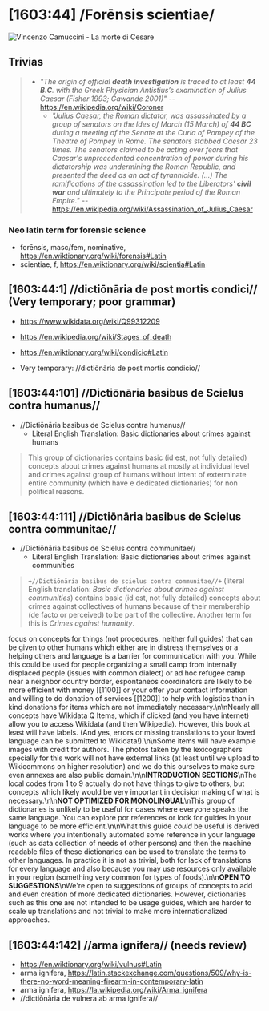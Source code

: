 # [1603:44] /Forēnsis scientiae/

![Vincenzo Camuccini - La morte di Cesare](https://upload.wikimedia.org/wikipedia/commons/thumb/e/eb/Vincenzo_Camuccini_-_La_morte_di_Cesare.jpg/1024px-Vincenzo_Camuccini_-_La_morte_di_Cesare.jpg)

## Trivias
> - _"The origin of official **death investigation** is traced to at least **44 B.C**. with the Greek Physician Antistius’s examination of Julius Caesar (Fisher 1993; Gawande 2001)"_ -- https://en.wikipedia.org/wiki/Coroner
>   - _"Julius Caesar, the Roman dictator, was assassinated by a group of senators on the Ides of March (15 March) of **44 BC** during a meeting of the Senate at the Curia of Pompey of the Theatre of Pompey in Rome. The senators stabbed Caesar 23 times. The senators claimed to be acting over fears that Caesar's unprecedented concentration of power during his dictatorship was undermining the Roman Republic, and presented the deed as an act of tyrannicide. (...) The ramifications of the assassination led to the Liberators' **civil war** and ultimately to the Principate period of the Roman Empire."_ -- https://en.wikipedia.org/wiki/Assassination_of_Julius_Caesar


<!--
- Hofmann (often cited by brazilians); He was a pioneer of modern forensic pathology.
  - "1878 - Lehrbuch der gerichtlichen Medicin : mit besonderer Berücksichtigung der Österreichischen und Deutschen Gesetzgebung
1878"
    - https://archive.org/details/b21924879/page/n5/mode/2up
  - "1898 - Atlas of legal medicine (authorized translation from german)"
    - https://archive.org/details/atlasoflegalmedi00hofm
-->


### Neo latin term for forensic science
- forēnsis, masc/fem, nominative, https://en.wiktionary.org/wiki/forensis#Latin
- scientiae, f, https://en.wiktionary.org/wiki/scientia#Latin


## [1603:44:1] //dictiōnāria de post mortis condici// (Very temporary; poor grammar)
- https://www.wikidata.org/wiki/Q99312209
- https://en.wikipedia.org/wiki/Stages_of_death
- https://en.wiktionary.org/wiki/condicio#Latin

- Very temporary: //dictiōnāria de post mortis condicio//

## [1603:44:101] //Dictiōnāria basibus de Scielus contra humanus//
- //Dictiōnāria basibus de Scielus contra humanus//
  - Literal English Translation: Basic dictionaries about crimes against humans

> This group of dictionaries contains basic (id est, not fully detailed) concepts about crimes against humans at mostly at individual level and crimes against group of humans without intent of exterminate entire community (which have e dedicated dictionaries) for non political reasons.

## [1603:44:111] //Dictiōnāria basibus de Scielus contra communitae//
- //Dictiōnāria basibus de Scielus contra communitae//
  - Literal English Translation: Basic dictionaries about crimes against communities

> `+//Dictiōnāria basibus de scielus contra communitae//+` (literal English translation: _Basic dictionaries about crimes against communities_) contains basic (id est, not fully detailed) concepts about crimes against collectives of humans because of their membership (de facto or perceived) to be part of the collective. Another term for this is _Crimes against humanity_.

focus on concepts for things (not procedures, neither full guides) that can be given to other humans which either are in distress themselves or a helping others and language is a barrier for communication with you. While this could be used for people organizing a small camp from internally displaced people (issues with common dialect) or ad hoc refugee camp near a neighbor country border, espontaneos coordinators are likely to be more efficient with money [[1100]] or your offer your contact information and willing to do donation of services [[1200]] to help with logistics than in kind donations for items which are not immediately necessary.\n\nNearly all concepts have Wikidata Q Items, which if clicked (and you have internet) allow you to access Wikidata (and then Wikipedia). However, this book at least will have labels. (And yes, errors or missing translations to your loved language can be submitted to Wikidata!).\n\nSome items will have example images with credit for authors. The photos taken by the lexicographers specially for this work will not have external links (at least until we upload to Wikicommons on higher resolution) and we do this ourselves to make sure even annexes are also public domain.\n\n**INTRODUCTION SECTIONS**\nThe local codes from 1 to 9 actually do not have things to give to others, but concepts which likely would be very important in decision making of what is necessary.\n\n**NOT OPTIMIZED FOR MONOLINGUAL**\nThis group of dictionaries is unlikely to be useful for cases where everyone speaks the same language. You can explore por references or look for guides in your language to be more efficient.\n\nWhat this guide _could_ be useful is derived works where you intentionally automated some reference in your language (such as data collection of needs of other persons) and then the machine readable files of these dictionaries can be used to translate the terms to other languages. In practice it is not as trivial, both for lack of translations for every language and also because you may use resources only available in your region (something very common for types of foods).\n\n**OPEN TO SUGGESTIONS**\nWe're open to suggestions of groups of concepts to add and even creation of more dedicated dictionaries. However, dictionaries such as this one are not intended to be usage guides, which are harder to scale up translations and not trivial to make more internationalized approaches.

## [1603:44:142] //arma ignifera// (needs review)
- https://en.wiktionary.org/wiki/vulnus#Latin
- arma ignifera, https://latin.stackexchange.com/questions/509/why-is-there-no-word-meaning-firearm-in-contemporary-latin
- arma ignifera, https://la.wikipedia.org/wiki/Arma_ignifera
- //dictiōnāria de vulnera ab arma ignifera//


<!--
https://s3.amazonaws.com/PHR_Reports/istanbul-protocol_opt.pdf
-->
